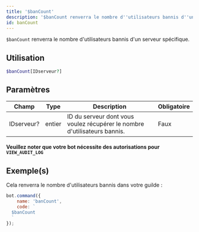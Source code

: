 ```yaml
---
title: '$banCount'
description: '$banCount renverra le nombre d''utilisateurs bannis d''un serveur spécifique.'
id: banCount
---
```


`$banCount` renverra le nombre d'utilisateurs bannis d'un serveur spécifique.

## Utilisation

```php
$banCount[IDserveur?]
```

## Paramètres

| Champ      | Type   | Description                                                               | Obligatoire |
| ---------- | ------ | ------------------------------------------------------------------------- | ----------- |
| IDserveur? | entier | ID du serveur dont vous voulez récupérer le nombre d'utilisateurs bannis. | Faux        |

#### Veuillez noter que votre bot nécessite des autorisations pour `VIEW_AUDIT_LOG`

## Exemple(s)

Cela renverra le nombre d'utilisateurs bannis dans votre guilde :

```javascript
bot.command({
    name: 'banCount',
    code: `
  $banCount
  `
});
```